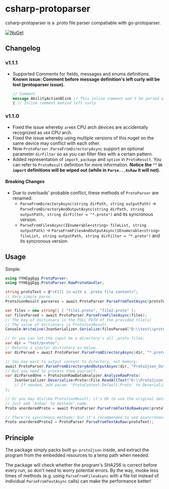 # csharp-protoparser

csharp-protoparser is a .proto file parser compatiable with go-protoparser.

[![NuGet](https://img.shields.io/nuget/v/EggEgg.CSharp-ProtoParser.svg)](https://www.nuget.org/packages/EggEgg.CSharp-ProtoParser)

## Changelog

### v1.1.1

- Supported Comments for fields, messages and enums definitions. **Known issue: Comment before message definition's left curly will be lost (protoparser issue).**
  ```proto
  // Comment
  message AbilityActionBlink // This inline comment won't be parsed at all
  { // Inline comment behind left curly
  ```

### v1.1.0

- Fixed the issue whereby `arm64` CPU arch devices are accidentally recognized as `x64` CPU arch.
- Fixed the issue whereby using multiple versions of this nuget on the same device may conflict with each other.
- Now `ProtoParser.ParseFromDirectoryAsync` support an optional parameter `dirFilter` so as you can filter files with a certain pattern.
- Added representation of `import`, `package` and `option` in `ProtoResult`. You can refer to `ProtoResult` definition for more information. **Notice the `""` in `import` definitions will be wiped out (while in `Parse...AsRaw` it will not).**

#### Breaking Changes

- Due to overloads' probable conflict, these methods of `ProtoParser` are renamed:
  - `ParseFromDirectoryAsync(string dirPath, string outputPath)` -> `ParseFromDirectoryAndOutputAsync(string dirPath, string outputPath, string dirFilter = "*.proto")` and its syncronous version.
  - `ParseFromFilesAsync(IEnumerable<string> fileList, string outputPath)` -> `ParseFromFilesAndOutputAsync(IEnumerable<string> fileList, string outputPath, string dirFilter = "*.proto")` and its syncronous version.

## Usage

Simple:

```cs
using YYHEggEgg.ProtoParser;
using YYHEggEgg.ProtoParser.RawProtoHandler;

string protoText = @"<Fill in with a .proto file content>";
// Very simple parse.
ProtoJsonResult parseres = await ProtoParser.ParseFromTextAsync(protoText);

var files = new string[] { "file1.proto", "file2.proto" };
var filesParsed = await ProtoParser.ParseFromFilesAsync(files);
// The key of dictionary is the FULL PATH of the provided file(s)
// The value of dictionary is ProtoJsonResult
Console.WriteLine(JsonSerializer.Serialize(filesParsed["D:\\test\\protos\\file1.proto"]));

// Or you can let the input be a directory's all .proto files:
var dir = "test/protos";
// Returns a similar dictionary as below.
var dirParsed = await ProtoParser.ParseFromDirectoryAsync(dir, "*.proto");

// You may want to output content to directory, not memory:
await ProtoParser.ParseFromDirectoryAndOutputAsync(dir, "Proto2json_Output");
// But you need to process them yourself.
var dirParsedOne = ProtoJsonRawDataAnalyzer.AnalyzeRawProto(
    JsonSerializer.Deserialize<Proto>(File.ReadAllText("D:\\Proto2json_Output\\file1.proto.json"))
    // If needed, add param: 'ProtoContext.Default.Proto' to Deserialize to make it Aot compatiable (.NET 8.0+ only)
);

// Or you may dislike ProtoJsonResult; it's OK to use the original data structure from go-protoparser.
// Just add 'AsRaw' to methods' name.
Proto unorderedProto = await ProtoParser.ParseFromTextAsRawAsync(protoText);

// There're syncronous methods; but it's recommended to use asyncronous ones.
Proto unorderedProto2 = ProtoParser.ParseFromTextAsRaw(protoText);
```

## Principle

The package simply packs built `go-proto2json` inside, and extract the program from the embedded resources to a temp path when needed.

The package will check whether the program's SHA256 is correct before every run, so don't need to worry potential errors. By the way, invoke less times of methods (e.g. using `ParseFromFilesAsync` with a file list instead of individual `ParseFromTextAsync` calls) can make the performance better!
